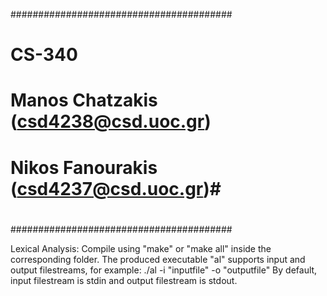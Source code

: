 ########################################
#                                      #
# CS-340                               #
# Manos Chatzakis (csd4238@csd.uoc.gr) #
# Nikos Fanourakis (csd4237@csd.uoc.gr)#
#				       #	
########################################

Lexical Analysis:
	Compile using "make" or "make all" inside the corresponding folder.
	The produced executable "al" supports input and output filestreams, for example:
	./al -i "inputfile" -o "outputfile"
	By default, input filestream is stdin and output filestream is stdout.
